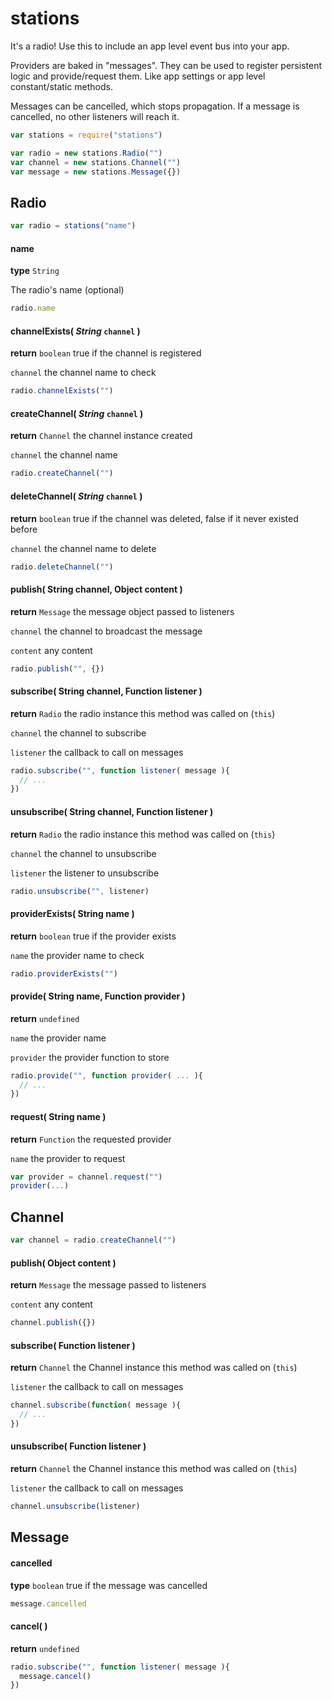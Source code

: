 stations
========

It's a radio!
Use this to include an app level event bus into your app.

Providers are baked in "messages".
They can be used to register persistent logic and provide/request them.
Like app settings or app level constant/static methods.

Messages can be cancelled, which stops propagation.
If a message is cancelled, no other listeners will reach it.


```js
var stations = require("stations")

var radio = new stations.Radio("")
var channel = new stations.Channel("")
var message = new stations.Message({})
```

## Radio

```js
var radio = stations("name")
```

#### name

**type** `String`

The radio's name (optional)

```js
radio.name
```

#### channelExists( *String* `channel` )

**return** `boolean` true if the channel is registered

`channel` the channel name to check

```js
radio.channelExists("")
```

#### createChannel( *String* `channel` )

**return** `Channel` the channel instance created

`channel` the channel name

```js
radio.createChannel("")
```

#### deleteChannel( *String* `channel` )

**return** `boolean` true if the channel was deleted,
                     false if it never existed before

`channel` the channel name to delete

```js
radio.deleteChannel("")
```

#### publish( String channel, Object content )

**return** `Message` the message object passed to listeners

`channel` the channel to broadcast the message

`content` any content

```js
radio.publish("", {})
```

#### subscribe( String channel, Function listener )

**return** `Radio` the radio instance this method was called on (`this`)

`channel` the channel to subscribe

`listener` the callback to call on messages

```js
radio.subscribe("", function listener( message ){
  // ...
})
```

#### unsubscribe( String channel, Function listener )

**return** `Radio` the radio instance this method was called on (`this`)

`channel` the channel to unsubscribe

`listener` the listener to unsubscribe

```js
radio.unsubscribe("", listener)
```

#### providerExists( String name )

**return** `boolean` true if the provider exists

`name` the provider name to check

```js
radio.providerExists("")
```

#### provide( String name, Function provider )

**return** `undefined`

`name` the provider name

`provider` the provider function to store

```js
radio.provide("", function provider( ... ){
  // ...
})
```

#### request( String name )

**return** `Function` the requested provider

`name` the provider to request

```js
var provider = channel.request("")
provider(...)
```


## Channel

```js
var channel = radio.createChannel("")
```

#### publish( Object content )

**return** `Message` the message passed to listeners

`content` any content

```js
channel.publish({})
```

#### subscribe( Function listener )

**return** `Channel` the Channel instance this method was called on (`this`)

`listener` the callback to call on messages

```js
channel.subscribe(function( message ){
  // ...
})
```

#### unsubscribe( Function listener )

**return** `Channel` the Channel instance this method was called on (`this`)

`listener` the callback to call on messages

```js
channel.unsubscribe(listener)
```

## Message

#### cancelled

**type** `boolean` true if the message was cancelled

```js
message.cancelled
```

#### cancel(  )

**return** `undefined`

```js
radio.subscribe("", function listener( message ){
  message.cancel()
})
```

